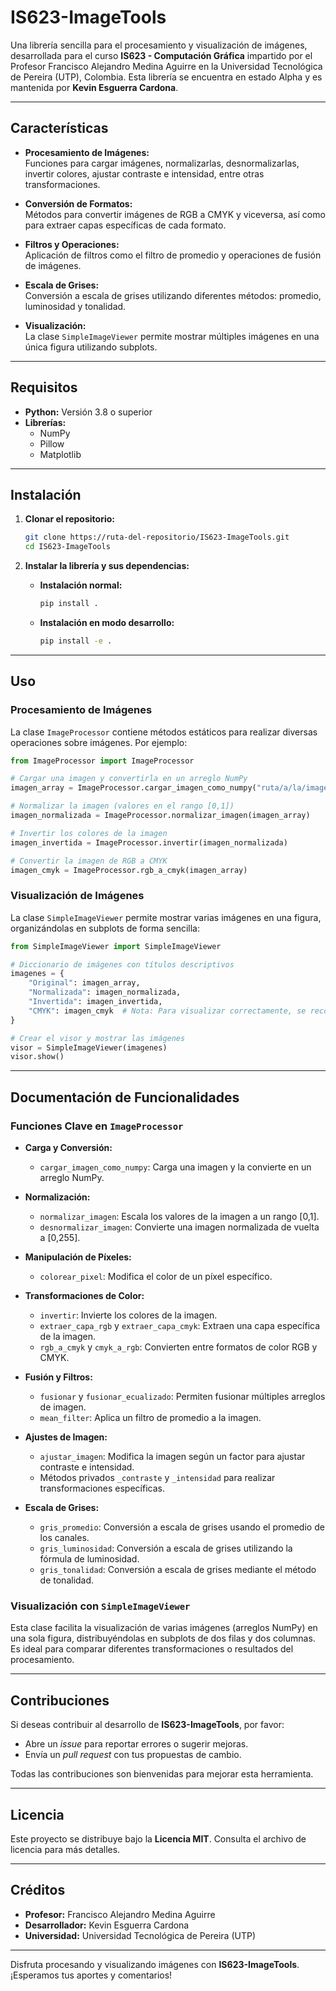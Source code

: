 # IS623-ImageTools

Una librería sencilla para el procesamiento y visualización de imágenes, desarrollada para el curso **IS623 - Computación Gráfica** impartido por el Profesor Francisco Alejandro Medina Aguirre en la Universidad Tecnológica de Pereira (UTP), Colombia. Esta librería se encuentra en estado Alpha y es mantenida por **Kevin Esguerra Cardona**.

---

## Características

- **Procesamiento de Imágenes:**  
  Funciones para cargar imágenes, normalizarlas, desnormalizarlas, invertir colores, ajustar contraste e intensidad, entre otras transformaciones.

- **Conversión de Formatos:**  
  Métodos para convertir imágenes de RGB a CMYK y viceversa, así como para extraer capas específicas de cada formato.

- **Filtros y Operaciones:**  
  Aplicación de filtros como el filtro de promedio y operaciones de fusión de imágenes.

- **Escala de Grises:**  
  Conversión a escala de grises utilizando diferentes métodos: promedio, luminosidad y tonalidad.

- **Visualización:**  
  La clase `SimpleImageViewer` permite mostrar múltiples imágenes en una única figura utilizando subplots.

---

## Requisitos

- **Python:** Versión 3.8 o superior  
- **Librerías:**  
  - NumPy  
  - Pillow  
  - Matplotlib

---

## Instalación

1. **Clonar el repositorio:**

   ```bash
   git clone https://ruta-del-repositorio/IS623-ImageTools.git
   cd IS623-ImageTools
   ```

2. **Instalar la librería y sus dependencias:**

   - **Instalación normal:**

     ```bash
     pip install .
     ```

   - **Instalación en modo desarrollo:**

     ```bash
     pip install -e .
     ```

---

## Uso

### Procesamiento de Imágenes

La clase `ImageProcessor` contiene métodos estáticos para realizar diversas operaciones sobre imágenes. Por ejemplo:

```python
from ImageProcessor import ImageProcessor

# Cargar una imagen y convertirla en un arreglo NumPy
imagen_array = ImageProcessor.cargar_imagen_como_numpy("ruta/a/la/imagen.jpg")

# Normalizar la imagen (valores en el rango [0,1])
imagen_normalizada = ImageProcessor.normalizar_imagen(imagen_array)

# Invertir los colores de la imagen
imagen_invertida = ImageProcessor.invertir(imagen_normalizada)

# Convertir la imagen de RGB a CMYK
imagen_cmyk = ImageProcessor.rgb_a_cmyk(imagen_array)
```

### Visualización de Imágenes

La clase `SimpleImageViewer` permite mostrar varias imágenes en una figura, organizándolas en subplots de forma sencilla:

```python
from SimpleImageViewer import SimpleImageViewer

# Diccionario de imágenes con títulos descriptivos
imagenes = {
    "Original": imagen_array,
    "Normalizada": imagen_normalizada,
    "Invertida": imagen_invertida,
    "CMYK": imagen_cmyk  # Nota: Para visualizar correctamente, se recomienda convertir a RGB si es necesario.
}

# Crear el visor y mostrar las imágenes
visor = SimpleImageViewer(imagenes)
visor.show()
```

---

## Documentación de Funcionalidades

### Funciones Clave en `ImageProcessor`

- **Carga y Conversión:**
  - `cargar_imagen_como_numpy`: Carga una imagen y la convierte en un arreglo NumPy.
  
- **Normalización:**
  - `normalizar_imagen`: Escala los valores de la imagen a un rango [0,1].
  - `desnormalizar_imagen`: Convierte una imagen normalizada de vuelta a [0,255].

- **Manipulación de Píxeles:**
  - `colorear_pixel`: Modifica el color de un píxel específico.

- **Transformaciones de Color:**
  - `invertir`: Invierte los colores de la imagen.
  - `extraer_capa_rgb` y `extraer_capa_cmyk`: Extraen una capa específica de la imagen.
  - `rgb_a_cmyk` y `cmyk_a_rgb`: Convierten entre formatos de color RGB y CMYK.

- **Fusión y Filtros:**
  - `fusionar` y `fusionar_ecualizado`: Permiten fusionar múltiples arreglos de imagen.
  - `mean_filter`: Aplica un filtro de promedio a la imagen.

- **Ajustes de Imagen:**
  - `ajustar_imagen`: Modifica la imagen según un factor para ajustar contraste e intensidad.
  - Métodos privados `_contraste` y `_intensidad` para realizar transformaciones específicas.

- **Escala de Grises:**
  - `gris_promedio`: Conversión a escala de grises usando el promedio de los canales.
  - `gris_luminosidad`: Conversión a escala de grises utilizando la fórmula de luminosidad.
  - `gris_tonalidad`: Conversión a escala de grises mediante el método de tonalidad.

### Visualización con `SimpleImageViewer`

Esta clase facilita la visualización de varias imágenes (arreglos NumPy) en una sola figura, distribuyéndolas en subplots de dos filas y dos columnas. Es ideal para comparar diferentes transformaciones o resultados del procesamiento.

---

## Contribuciones

Si deseas contribuir al desarrollo de **IS623-ImageTools**, por favor:

- Abre un *issue* para reportar errores o sugerir mejoras.
- Envía un *pull request* con tus propuestas de cambio.

Todas las contribuciones son bienvenidas para mejorar esta herramienta.

---

## Licencia

Este proyecto se distribuye bajo la **Licencia MIT**. Consulta el archivo de licencia para más detalles.

---

## Créditos

- **Profesor:** Francisco Alejandro Medina Aguirre  
- **Desarrollador:** Kevin Esguerra Cardona  
- **Universidad:** Universidad Tecnológica de Pereira (UTP)

---

Disfruta procesando y visualizando imágenes con **IS623-ImageTools**. ¡Esperamos tus aportes y comentarios!